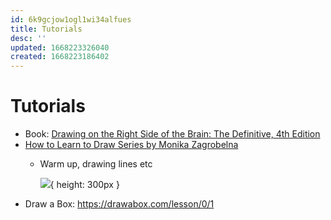 ```yaml
---
id: 6k9gcjow1ogl1wi34alfues
title: Tutorials
desc: ''
updated: 1668223326040
created: 1668223186402
---
```

# Tutorials

- Book: [Drawing on the Right Side of the Brain: The Definitive, 4th Edition](https://www.amazon.co.jp/Drawing-Right-Side-Brain-Definitive/dp/1585429201)
- [How to Learn to Draw Series by Monika Zagrobelna](https://design.tutsplus.com/tutorials/how-to-learn-to-draw-stage-one-manual-skills--cms-23304)
  - Warm up, drawing lines etc

    ![](https://cms-assets.tutsplus.com/cdn-cgi/image/width=1200/uploads/users/108/posts/23304/image/how-to-draw-final.png){ height: 300px }
- Draw a Box: https://drawabox.com/lesson/0/1
